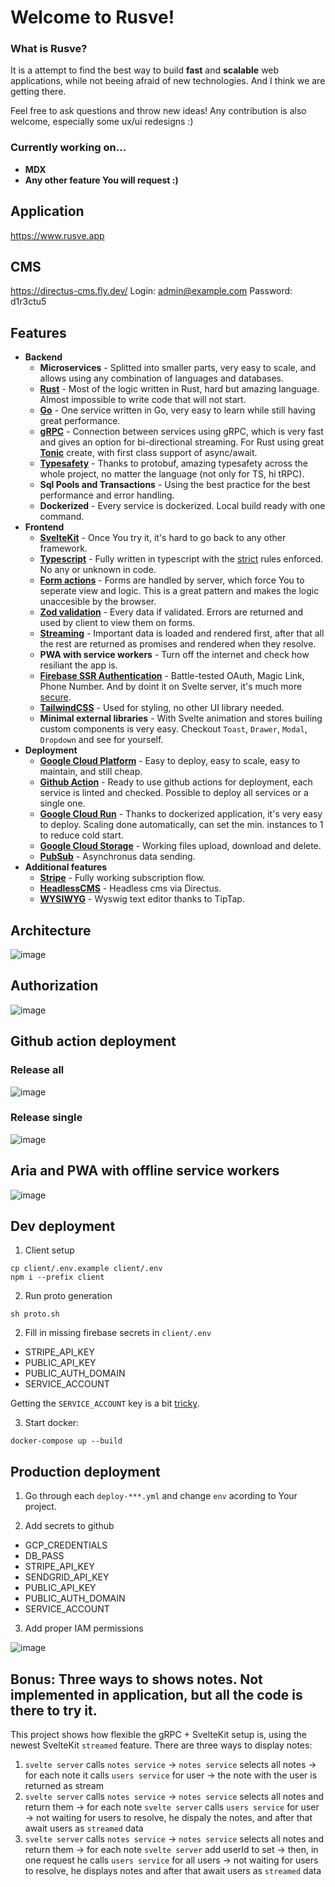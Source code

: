 # Welcome to Rusve!

### What is Rusve? 

It is a attempt to find the best way to build **fast** and **scalable** web applications, while not beeing afraid of new technologies. And I think we are getting there.

Feel free to ask questions and throw new ideas! Any contribution is also welcome, especially some ux/ui redesigns :)

### Currently working on...
- **MDX**
- **Any other feature You will request :)**

## Application
https://www.rusve.app
## CMS
https://directus-cms.fly.dev/
Login: admin@example.com
Password: d1r3ctu5

## Features
- **Backend**
  - **Microservices** - Splitted into smaller parts, very easy to scale, and allows using any combination of languages and databases.
  - **[Rust](https://www.rust-lang.org/)** - Most of the logic written in Rust, hard but amazing language. Almost impossible to write code that will not start.
  - **[Go](https://go.dev/)** - One service written in Go, very easy to learn while still having great performance.
  - **[gRPC](https://grpc.io/)** - Connection between services using gRPC, which is very fast and gives an option for bi-directional streaming. For Rust using great **[Tonic](https://docs.rs/tonic/latest/tonic/)** create, with first class support of async/await.
  - **[Typesafety](https://protobuf.dev/)** - Thanks to protobuf, amazing typesafety across the whole project, no matter the language (not only for TS, hi tRPC).
  - **Sql Pools and Transactions** - Using the best practice for the best performance and error handling.
  - **Dockerized** - Every service is dockerized. Local build ready with one command.
- **Frontend**
  - **[SvelteKit](https://kit.svelte.dev/)** - Once You try it, it's hard to go back to any other framework.
  - **[Typescript](https://www.typescriptlang.org/)** - Fully written in typescript with the [strict](https://typescript-eslint.io/linting/configs#strict) rules enforced. No any or unknown in code.
  - **[Form actions](https://kit.svelte.dev/docs/form-actions)** - Forms are handled by server, which force You to seperate view and logic. This is a great pattern and makes the logic unaccesible by the browser. 
  - **[Zod validation](https://github.com/colinhacks/zod)** - Every data if validated. Errors are returned and used by client to view them on forms.
  - **[Streaming](https://kit.svelte.dev/docs/load#streaming-with-promises)** - Important data is loaded and rendered first, after that all the rest are returned as promises and rendered when they resolve.
  - **PWA with service workers** - Turn off the internet and check how resiliant the app is.
  - **[Firebase SSR Authentication](https://firebase.google.com/docs/auth)** - Battle-tested OAuth, Magic Link, Phone Number. And by doint it on Svelte server, it's much more [secure](https://firebase.google.com/docs/auth/admin/manage-cookies).
  - **[TailwindCSS](https://tailwindcss.com/)** - Used for styling, no other UI library needed. 
  - **Minimal external libraries** - With Svelte animation and stores builing custom components is very easy. Checkout `Toast`, `Drawer`, `Modal`, `Dropdown` and see for yourself.
- **Deployment**
  - **[Google Cloud Platform](https://cloud.google.com/)** - Easy to deploy, easy to scale, easy to maintain, and still cheap.
  - **[Github Action](https://docs.github.com/en/actions)** - Ready to use github actions for deployment, each service is linted and checked. Possible to deploy all services or a single one.
  - **[Google Cloud Run](https://cloud.google.com/run)** - Thanks to dockerized application, it's very easy to deploy. Scaling done automatically, can set the min. instances to 1 to reduce cold start.
  - **[Google Cloud Storage](https://cloud.google.com/storage)** - Working files upload, download and delete.
  - **[PubSub](https://cloud.google.com/pubsub)** - Asynchronus data sending.
- **Additional features**
  - **[Stripe](https://stripe.com/en-pl)** - Fully working subscription flow.
  - **[HeadlessCMS](https://directus.io/)** - Headless cms via Directus.
  - **[WYSIWYG](https://tiptap.dev/)** - Wyswig text editor thanks to TipTap.

## Architecture
![image](https://github.com/mpiorowski/rusve/assets/26543876/298a7569-f306-4812-9abd-fd146b81c85c)

## Authorization
![image](https://user-images.githubusercontent.com/26543876/235413978-93d49f92-e8bb-47ac-a46d-f0fc08cec350.png)

## Github action deployment
### Release all
![image](https://github.com/mpiorowski/rusve/assets/26543876/07189f9e-e20e-42e6-a637-1a086b9c82ec)
### Release single
![image](https://github.com/mpiorowski/rusve/assets/26543876/1072fc17-4c99-4af0-a25e-8b9b9077f6f3)

## Aria and PWA with offline service workers
![image](https://user-images.githubusercontent.com/26543876/236647026-0db54439-b841-4e69-8a2f-6976e423b453.png)

## Dev deployment

1. Client setup
```
cp client/.env.example client/.env
npm i --prefix client
```

2. Run proto generation
```
sh proto.sh
```

2. Fill in missing firebase secrets in `client/.env`
- STRIPE_API_KEY
- PUBLIC_API_KEY
- PUBLIC_AUTH_DOMAIN
- SERVICE_ACCOUNT

Getting the `SERVICE_ACCOUNT` key is a bit [tricky](https://firebase.google.com/docs/admin/setup#initialize_the_sdk_in_non-google_environments).


3. Start docker:
```
docker-compose up --build
```

## Production deployment

1. Go through each `deploy-***.yml` and change `env` acording to Your project.

2. Add secrets to github
- GCP_CREDENTIALS 
- DB_PASS
- STRIPE_API_KEY
- SENDGRID_API_KEY
- PUBLIC_API_KEY
- PUBLIC_AUTH_DOMAIN
- SERVICE_ACCOUNT

3. Add proper IAM permissions

![image](https://user-images.githubusercontent.com/26543876/235579498-ce5d296e-3f14-4cb5-b6cd-d27419f4fc47.png)


## Bonus: Three ways to shows notes. Not implemented in application, but all the code is there to try it.
This project shows how flexible the gRPC + SvelteKit setup is, using the newest SvelteKit `streamed` feature. There are three ways to display notes:
1. `svelte server` calls `notes service` -> `notes service` selects all notes -> for each note it calls `users service` for user -> the note with the user is returned as stream
2. `svelte server` calls `notes service` -> `notes service` selects all notes and return them -> for each note `svelte server` calls `users service` for user -> not waiting for users to resolve, he dispaly the notes, and after that await users as `streamed` data
3. `svelte server` calls `notes service` -> `notes service` selects all notes and return them -> for each note `svelte server` add userId to set -> then, in one request he calls `users service` for all users -> not waiting for users to resolve, he displays notes and after that await users as `streamed` data
